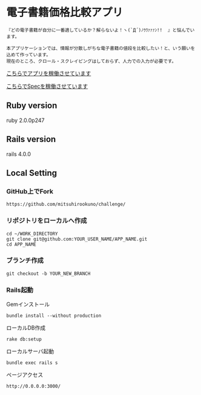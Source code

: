 # 電子書籍価格比較アプリ

```
『どの電子書籍が自分に一番適しているか？解らないよ！ヽ(`Д´)ﾉｳﾜｧｧｧﾝ!!  』と悩んでいます。

本アプリケーションでは、情報が分散しがちな電子書籍の値段を比較したい！と、いう願いを込めて作っています。
現在のところ、クロール・スクレイピングはしておらず、人力での入力が必要です。
```

<a href="http://challenge20131025.herokuapp.com/" target="_blank">こちらでアプリを稼働させています</a>

<a href="http://jenkins.rubyprogrammer.info/job/Challenge20131025/" target="_blank">こちらでSpecを稼働させています</a>

## Ruby version
ruby 2.0.0p247

## Rails version
rails 4.0.0

## Local Setting

### GitHub上でFork

```
https://github.com/mitsuhirookuno/challenge/
```

### リポジトリをローカルへ作成

```
cd ~/WORK_DIRECTORY
git clone git@github.com:YOUR_USER_NAME/APP_NAME.git
cd APP_NAME
```

### ブランチ作成

```
git checkout -b YOUR_NEW_BRANCH
```


### Rails起動

Gemインストール

```
bundle install --without production
```

ローカルDB作成

```
rake db:setup
```

ローカルサーバ起動

```
bundle exec rails s
```

ページアクセス

```
http://0.0.0.0:3000/
```
